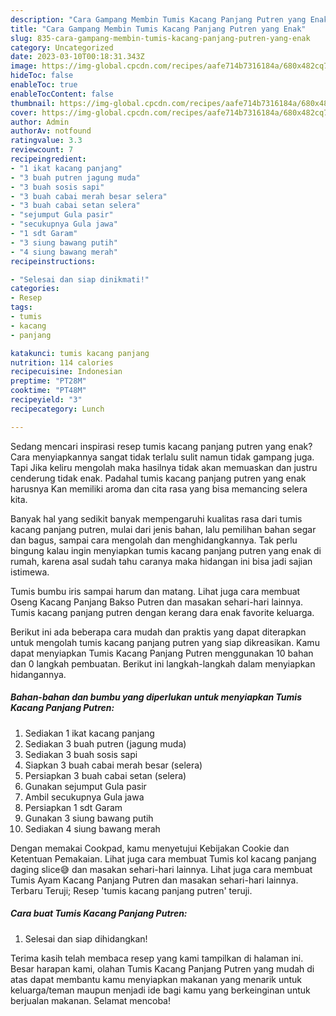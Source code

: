 ```yaml
---
description: "Cara Gampang Membin Tumis Kacang Panjang Putren yang Enak"
title: "Cara Gampang Membin Tumis Kacang Panjang Putren yang Enak"
slug: 835-cara-gampang-membin-tumis-kacang-panjang-putren-yang-enak
category: Uncategorized
date: 2023-03-10T00:18:31.343Z
image: https://img-global.cpcdn.com/recipes/aafe714b7316184a/680x482cq70/tumis-kacang-panjang-putren-foto-resep-utama.jpg
hideToc: false
enableToc: true
enableTocContent: false
thumbnail: https://img-global.cpcdn.com/recipes/aafe714b7316184a/680x482cq70/tumis-kacang-panjang-putren-foto-resep-utama.jpg
cover: https://img-global.cpcdn.com/recipes/aafe714b7316184a/680x482cq70/tumis-kacang-panjang-putren-foto-resep-utama.jpg
author: Admin
authorAv: notfound
ratingvalue: 3.3
reviewcount: 7
recipeingredient:
- "1 ikat kacang panjang"
- "3 buah putren jagung muda"
- "3 buah sosis sapi"
- "3 buah cabai merah besar selera"
- "3 buah cabai setan selera"
- "sejumput Gula pasir"
- "secukupnya Gula jawa"
- "1 sdt Garam"
- "3 siung bawang putih"
- "4 siung bawang merah"
recipeinstructions:

- "Selesai dan siap dinikmati!"
categories:
- Resep
tags:
- tumis
- kacang
- panjang

katakunci: tumis kacang panjang 
nutrition: 114 calories
recipecuisine: Indonesian
preptime: "PT28M"
cooktime: "PT48M"
recipeyield: "3"
recipecategory: Lunch

---
```



Sedang mencari inspirasi resep tumis kacang panjang putren yang enak? Cara menyiapkannya sangat tidak terlalu sulit namun tidak gampang juga. Tapi Jika keliru mengolah maka hasilnya tidak akan memuaskan dan justru cenderung tidak enak. Padahal tumis kacang panjang putren yang enak harusnya Kan memiliki aroma dan cita rasa yang bisa memancing selera kita.


Banyak hal yang sedikit banyak mempengaruhi kualitas rasa dari tumis kacang panjang putren, mulai dari jenis bahan, lalu pemilihan bahan segar dan bagus, sampai cara mengolah dan menghidangkannya. Tak perlu bingung kalau ingin menyiapkan tumis kacang panjang putren yang enak di rumah, karena asal sudah tahu caranya maka hidangan ini bisa jadi sajian istimewa.

Tumis bumbu iris sampai harum dan matang. Lihat juga cara membuat Oseng Kacang Panjang Bakso Putren dan masakan sehari-hari lainnya. Tumis kacang panjang putren dengan kerang dara enak favorite keluarga.


Berikut ini ada beberapa cara mudah dan praktis yang dapat diterapkan untuk mengolah tumis kacang panjang putren yang siap dikreasikan. Kamu dapat menyiapkan Tumis Kacang Panjang Putren menggunakan 10 bahan dan 0 langkah pembuatan. Berikut ini langkah-langkah dalam menyiapkan hidangannya.

<!--inarticleads1-->

##### Bahan-bahan dan bumbu yang diperlukan untuk menyiapkan Tumis Kacang Panjang Putren:

1. Sediakan 1 ikat kacang panjang
1. Sediakan 3 buah putren (jagung muda)
1. Sediakan 3 buah sosis sapi
1. Siapkan 3 buah cabai merah besar (selera)
1. Persiapkan 3 buah cabai setan (selera)
1. Gunakan sejumput Gula pasir
1. Ambil secukupnya Gula jawa
1. Persiapkan 1 sdt Garam
1. Gunakan 3 siung bawang putih
1. Sediakan 4 siung bawang merah


Dengan memakai Cookpad, kamu menyetujui Kebijakan Cookie dan Ketentuan Pemakaian. Lihat juga cara membuat Tumis kol kacang panjang daging slice😅 dan masakan sehari-hari lainnya. Lihat juga cara membuat Tumis Ayam Kacang Panjang Putren dan masakan sehari-hari lainnya. Terbaru Teruji; Resep &#39;tumis kacang panjang putren&#39; teruji. 

<!--inarticleads2-->

##### Cara buat Tumis Kacang Panjang Putren:


1. Selesai dan siap dihidangkan!



Terima kasih telah membaca resep yang kami tampilkan di halaman ini. Besar harapan kami, olahan Tumis Kacang Panjang Putren yang mudah di atas dapat membantu kamu menyiapkan makanan yang menarik untuk keluarga/teman maupun menjadi ide bagi kamu yang berkeinginan untuk berjualan makanan. Selamat mencoba!
